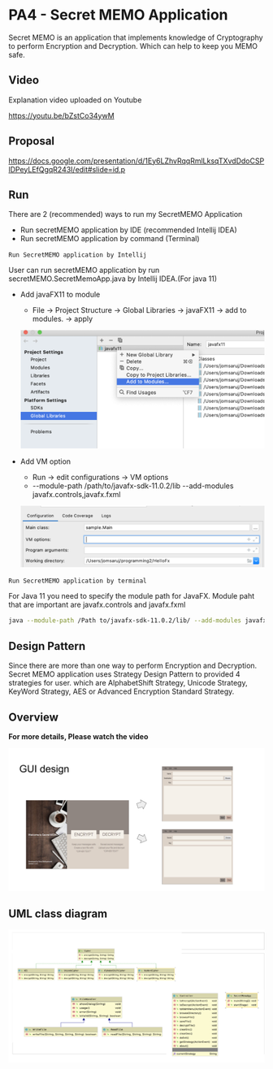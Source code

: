 # PA4 - Secret MEMO Application

Secret MEMO is an application that implements knowledge of Cryptography to perform Encryption and Decryption. Which can help to keep you MEMO safe.

## Video 
Explanation video uploaded on Youtube

https://youtu.be/bZstCo34ywM

## Proposal

https://docs.google.com/presentation/d/1Ey6LZhvRqqRmlLksqTXvdDdoCSPlDPeyLEfQgqR243I/edit#slide=id.p

## Run

There are 2 (recommended) ways to run my SecretMEMO Application
* Run secretMEMO application by IDE (recommended Intellij IDEA)
* Run secretMEMO application by command (Terminal)

`Run SecretMEMO application by Intellij`

User can run secretMEMO application by run secretMEMO.SecretMemoApp.java by Intellij IDEA.(For java 11)

* Add javaFX11 to module
    - File -> Project Structure -> Global Libraries -> javaFX11 -> add to modules. -> apply

    ![](README_Image/addtoModule.png)

* Add VM option
    - Run -> edit configurations -> VM options
    - --module-path /path/to/javafx-sdk-11.0.2/lib --add-modules javafx.controls,javafx.fxml

    ![](README_Image/VmOption.png)



`Run SecretMEMO application by terminal`

For Java 11 you need to specify the module path for JavaFX. Module paht that are important are javafx.controls and javafx.fxml

```bash
java --module-path /Path to/javafx-sdk-11.0.2/lib/ --add-modules javafx.controls,javafx.fxml  -jar secretMEMO.jar
```

## Design Pattern

Since there are more than one way to perform Encryption and Decryption. Secret MEMO application uses Strategy Design Pattern to provided 4 strategies for user. which are AlphabetShift Strategy, Unicode Strategy, KeyWord Strategy, AES or Advanced Encryption Standard Strategy.

## Overview

**For more details, Please watch the video**

![](README_Image/GUI.png)

## UML class diagram

![](README_Image/uml.png)













